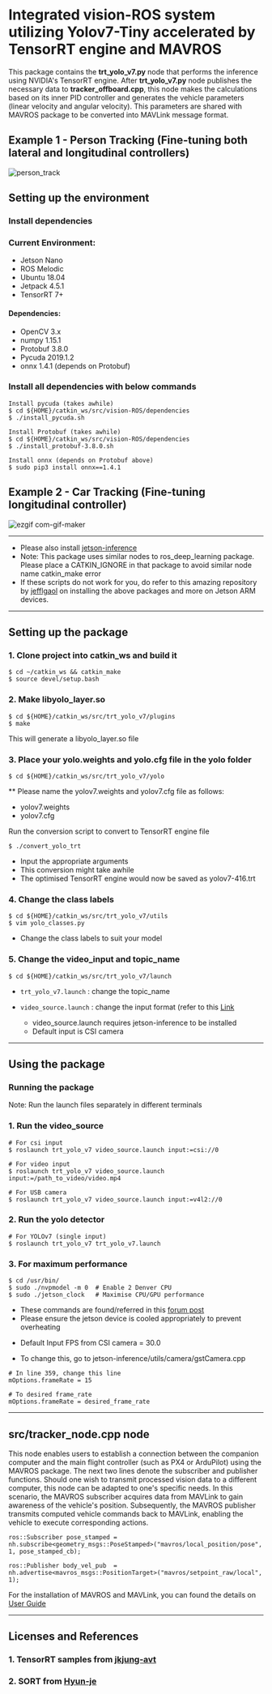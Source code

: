 # Integrated vision-ROS system utilizing Yolov7-Tiny accelerated by TensorRT engine and MAVROS 

This package contains the **trt_yolo_v7.py** node that performs the inference using NVIDIA's TensorRT engine.
After **trt_yolo_v7.py** node publishes the necessary data to **tracker_offboard.cpp**, this node makes the calculations based on its inner PID controller and generates the vehicle parameters (linear velocity and angular velocity).
This parameters are shared with MAVROS package to be converted into MAVLink message format.

## Example 1 - Person Tracking (Fine-tuning both lateral and longitudinal controllers)
![person_track](https://github.com/zcelil/vision-ROS/assets/57402408/bb5893c1-d558-487e-84aa-6475d7ab0a44)


## Setting up the environment

### Install dependencies

### Current Environment:

- Jetson Nano
- ROS Melodic
- Ubuntu 18.04
- Jetpack 4.5.1
- TensorRT 7+

#### Dependencies:

- OpenCV 3.x
- numpy 1.15.1
- Protobuf 3.8.0
- Pycuda 2019.1.2
- onnx 1.4.1 (depends on Protobuf)

### Install all dependencies with below commands

```
Install pycuda (takes awhile)
$ cd ${HOME}/catkin_ws/src/vision-ROS/dependencies
$ ./install_pycuda.sh

Install Protobuf (takes awhile)
$ cd ${HOME}/catkin_ws/src/vision-ROS/dependencies
$ ./install_protobuf-3.8.0.sh

Install onnx (depends on Protobuf above)
$ sudo pip3 install onnx==1.4.1
```
## Example 2 - Car Tracking (Fine-tuning longitudinal controller)
![ezgif com-gif-maker](https://github.com/zcelil/vision-ROS/assets/57402408/143d1539-0792-45bf-b463-74e322e2caff)

---

* Please also install [jetson-inference](https://github.com/dusty-nv/ros_deep_learning#jetson-inference)
* Note: This package uses similar nodes to ros_deep_learning package. Please place a CATKIN_IGNORE in that package to avoid similar node name catkin_make error
* If these scripts do not work for you, do refer to this amazing repository by [jefflgaol](https://github.com/jefflgaol/Install-Packages-Jetson-ARM-Family) on installing the above packages and more on Jetson ARM devices.
---
## Setting up the package

### 1. Clone project into catkin_ws and build it

``` 
$ cd ~/catkin_ws && catkin_make
$ source devel/setup.bash
```

### 2. Make libyolo_layer.so

```
$ cd ${HOME}/catkin_ws/src/trt_yolo_v7/plugins
$ make
```

This will generate a libyolo_layer.so file

### 3. Place your yolo.weights and yolo.cfg file in the yolo folder

```
$ cd ${HOME}/catkin_ws/src/trt_yolo_v7/yolo
```
** Please name the yolov7.weights and yolov7.cfg file as follows:
- yolov7.weights
- yolov7.cfg

Run the conversion script to convert to TensorRT engine file

```
$ ./convert_yolo_trt
```

- Input the appropriate arguments
- This conversion might take awhile
- The optimised TensorRT engine would now be saved as yolov7-416.trt

### 4. Change the class labels

```
$ cd ${HOME}/catkin_ws/src/trt_yolo_v7/utils
$ vim yolo_classes.py
```

- Change the class labels to suit your model

### 5. Change the video_input and topic_name

```
$ cd ${HOME}/catkin_ws/src/trt_yolo_v7/launch
```
- `trt_yolo_v7.launch` : change the topic_name

- `video_source.launch` : change the input format (refer to this [Link](https://github.com/dusty-nv/jetson-inference/blob/master/docs/aux-streaming.md)

   * video_source.launch requires jetson-inference to be installed
   * Default input is CSI camera

---
## Using the package

### Running the package

Note: Run the launch files separately in different terminals

### 1. Run the video_source 

```
# For csi input
$ roslaunch trt_yolo_v7 video_source.launch input:=csi://0

# For video input
$ roslaunch trt_yolo_v7 video_source.launch input:=/path_to_video/video.mp4

# For USB camera
$ roslaunch trt_yolo_v7 video_source.launch input:=v4l2://0
```

### 2. Run the yolo detector

```
# For YOLOv7 (single input)
$ roslaunch trt_yolo_v7 trt_yolo_v7.launch

```

### 3. For maximum performance

```
$ cd /usr/bin/
$ sudo ./nvpmodel -m 0	# Enable 2 Denver CPU
$ sudo ./jetson_clock	# Maximise CPU/GPU performance
```

* These commands are found/referred in this [forum post](https://forums.developer.nvidia.com/t/nvpmodel-and-jetson-clocks/58659/2)
* Please ensure the jetson device is cooled appropriately to prevent overheating

- Default Input FPS from CSI camera = 30.0
* To change this, go to jetson-inference/utils/camera/gstCamera.cpp 

``` 
# In line 359, change this line
mOptions.frameRate = 15

# To desired frame_rate
mOptions.frameRate = desired_frame_rate
``` 
---

## src/tracker_node.cpp node

This node enables users to establish a connection between the companion computer and the main flight controller (such as PX4 or ArduPilot) using the MAVROS package. The next two lines denote the subscriber and publisher functions. Should one wish to transmit processed vision data to a different computer, this node can be adapted to one's specific needs. In this scenario, the MAVROS subscriber acquires data from MAVLink to gain awareness of the vehicle's position. Subsequently, the MAVROS publisher transmits computed vehicle commands back to MAVLink, enabling the vehicle to execute corresponding actions.

```
ros::Subscriber pose_stamped = nh.subscribe<geometry_msgs::PoseStamped>("mavros/local_position/pose", 1, pose_stamped_cb);

ros::Publisher body_vel_pub  = nh.advertise<mavros_msgs::PositionTarget>("mavros/setpoint_raw/local", 1);

```

For the installation of MAVROS and MAVLink, you can found the details on [User Guide](https://docs.px4.io/main/en/)

---
## Licenses and References

### 1. TensorRT samples from [jkjung-avt](https://github.com/jkjung-avt/) 

### 2. SORT from [Hyun-je](https://github.com/Hyun-je/SORT-ros) 
